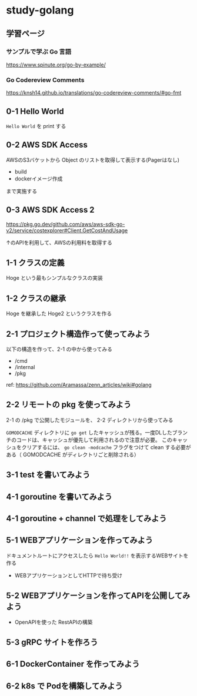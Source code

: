 # study-golang

## 学習ページ

### サンプルで学ぶ Go 言語
https://www.spinute.org/go-by-example/

### Go Codereview Comments
https://knsh14.github.io/translations/go-codereview-comments/#go-fmt

## 0-1 Hello World

`Hello World` を print する

## 0-2 AWS SDK Access

AWSのS3バケットから Object のリストを取得して表示する(Pagerはなし)

* build
* dockerイメージ作成

まで実施する

## 0-3 AWS SDK Access 2

https://pkg.go.dev/github.com/aws/aws-sdk-go-v2/service/costexplorer#Client.GetCostAndUsage

↑のAPIを利用して、AWSの利用料を取得する

## 1-1 クラスの定義

Hoge という最もシンプルなクラスの実装

## 1-2 クラスの継承

Hoge を継承した Hoge2 というクラスを作る

## 2-1 プロジェクト構造作って使ってみよう

以下の構造を作って、2-1 の中から使ってみる

* /cmd
* /internal
* /pkg

ref: https://github.com/Aramassa/zenn_articles/wiki#golang

## 2-2 リモートの pkg を使ってみよう

2-1 の /pkg で公開したモジュールを、 2-2 ディレクトリから使ってみる

`GOMODCACHE` ディレクトリに `go get` したキャッシュが残る。一度DLしたブランチのコードは、キャッシュが優先して利用されるので注意が必要。
このキャッシュをクリアするには、 `go clean -modcache` フラグをつけて clean する必要がある（ GOMODCACHE がディレクトリごと削除される）

## 3-1 test を書いてみよう

## 4-1 goroutine を書いてみよう

## 4-1 goroutine + channel で処理をしてみよう

## 5-1 WEBアプリケーションを作ってみよう

ドキュメントルートにアクセスしたら `Hello World!!` を表示するWEBサイトを作る

* WEBアプリケーションとしてHTTPで待ち受け

## 5-2 WEBアプリケーションを作ってAPIを公開してみよう

* OpenAPIを使った RestAPIの構築

## 5-3 gRPC サイトを作ろう

## 6-1 DockerContainer を作ってみよう

## 6-2 k8s で Podを構築してみよう